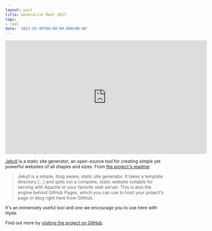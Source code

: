 ```yaml
---
layout: post
title: Generalist Reel 2017
tags:
- reel
date: '2012-02-06T00:00:00.000+00:00'
---
```

<iframe src="https://player.vimeo.com/video/198592785" width="640" height="360" frameborder="0" webkitallowfullscreen mozallowfullscreen allowfullscreen></iframe>

<!--more-->

[Jekyll](http://jekyllrb.com) is a static site generator, an open-source tool for creating simple yet powerful websites of all shapes and sizes. From [the project's readme](https://github.com/mojombo/jekyll/blob/master/README.markdown):

  > Jekyll is a simple, blog aware, static site generator. It takes a template directory [...] and spits out a complete, static website suitable for serving with Apache or your favorite web server. This is also the engine behind GitHub Pages, which you can use to host your project’s page or blog right here from GitHub.

It's an immensely useful tool and one we encourage you to use here with Hyde.

Find out more by [visiting the project on GitHub](https://github.com/mojombo/jekyll).
